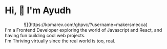 # Hi, :wave: I'm Ayudh
<div align="center"><a>![](https://komarev.com/ghpvc/?username=makersmecca)</a></div>
I'm a Frontend Developer exploring the world of Javascript and React, and having fun building cool web projects.</br>
I'm Thriving virtually since the real world is too, real.
